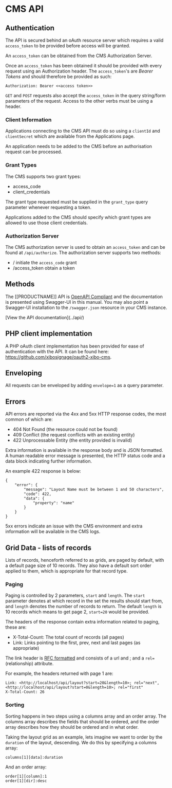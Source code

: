 <!--toc=api-->
# CMS API

## Authentication
The API is secured behind an oAuth resource server which requires a valid `access_token` to be provided before access
will be granted.
 
An `access_token` can be obtained from the CMS Authorization Server.

Once an `access_token` has been obtained it should be provided with every request using an Authorization header. The 
`access_token`'s are *Bearer Tokens* and should therefore be provided as such:

```
Authorization: Bearer <<access token>>
```

`GET` and `POST` requests also accept the `access_token` in the query string/form parameters of the request. Access to
the other verbs must be using a header.

### Client Information
Applications connecting to the CMS API must do so using a `clientId` and `clientSecret` which are available from the
Applications page.

An application needs to be added to the CMS before an authorisation request can be processed.

### Grant Types
The CMS supports two grant types:
 - access_code
 - client_credentials
 
The grant type requested must be supplied in the `grant_type` query parameter whenever requesting a token.

Applications added to the CMS should specify which grant types are allowed to use those client credentials.

### Authorization Server
The CMS authorization server is used to obtain an `access_token` and can be found at `/api/authorize`. The 
authorization server supports two methods:

 - / initiate the `access_code` grant
 - /access_token obtain a token
 
## Methods
The [[PRODUCTNAME]] API is [OpenAPI Compliant](http://swagger.io/) and the documentation is presented using Swagger-UI in this manual. 
You may also point a Swagger-UI installation to the `/swagger.json` resource in your CMS instance.

<nonwhite>
[View the API documentation](../api/)

## PHP client implementation
A PHP oAuth client implementation has been provided for ease of authentication with the API. It can be found here:
https://github.com/xibosignage/oauth2-xibo-cms.
</nonwhite>

## Enveloping
All requests can be enveloped by adding `envelope=1` as a query parameter.

## Errors
API errors are reported via the 4xx and 5xx HTTP response codes, the most common of which are:

 - 404 Not Found (the resource could not be found)
 - 409 Conflict (the request conflicts with an existing entity)
 - 422 Unprocessable Entity (the entity provided is invalid)
 
Extra information is available in the response body and is JSON formatted. A human readable
error message is presented, the HTTP status code and a data block indicating further information.

An example 422 response is below:

```
{
    "error": {
        "message": "Layout Name must be between 1 and 50 characters",
        "code": 422,
        "data": {
            "property": "name"
        }
    }
}
```

5xx errors indicate an issue with the CMS environment and extra information will be available
in the CMS logs.

## Grid Data - lists of records

Lists of records, henceforth referred to as grids, are paged by default, with a default page size of 10 records. They
also have a default sort order applied to them, which is appropriate for that record type.

### Paging

Paging is controlled by 2 parameters, `start` and `length`. The `start` parameter denotes at which record in the set
the results should start from, and `length` denotes the number of records to return. The default `length` is 10 records
which means to get page 2, `start=20` would be provided.

The headers of the response contain extra information related to paging, these are:

 - X-Total-Count: The total count of records (all pages)
 - Link: Links pointing to the first, prev, next and last pages (as appropriate)

The link header is [RFC formatted](http://tools.ietf.org/html/rfc5988) and consists of a url and ; and a `rel=` 
(relationship) attribute.

For example, the headers returned with page 1 are:

```
Link: <http://localhost/api/layout?start=20&length=10>; rel="next", <http://localhost/api/layout?start=0&length=10>; rel="first"
X-Total-Count: 26
```


### Sorting

Sorting happens in two steps using a columns array and an order array. The columns array describes the fields that 
should be ordered, and the order array describes how they should be ordered and in what order.

Taking the layout grid as an example, lets imagine we want to order by the `duration` of the layout, descending. We do 
this by specifying a columns array:

```
columns[1][data]:duration
```

And an order array:

```
order[1][column]:1
order[1][dir]:desc
```

